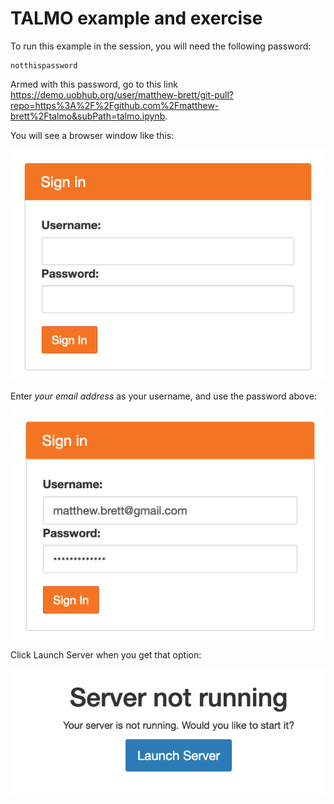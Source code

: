 # TALMO example and exercise

To run this example in the session, you will need the following password:

```
notthispassword
```

Armed with this password, go to this link <https://demo.uobhub.org/user/matthew-brett/git-pull?repo=https%3A%2F%2Fgithub.com%2Fmatthew-brett%2Ftalmo&subPath=talmo.ipynb>.

You will see a browser window like this:

![](images/uobhub_blank.png)

Enter *your email address* as your username, and use the password above:

![](images/uobhub_filled.png)

Click Launch Server when you get that option:

![](images/uobhub_server.png)
